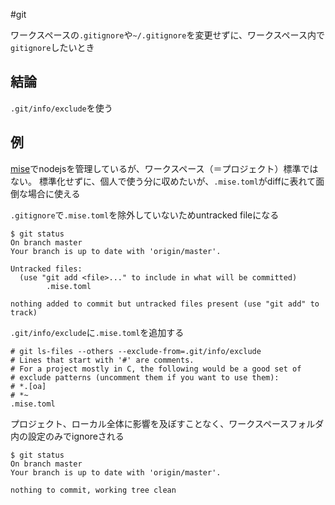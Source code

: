 #git

ワークスペースの`.gitignore`や`~/.gitignore`を変更せずに、ワークスペース内で`gitignore`したいとき

## 結論
`.git/info/exclude`を使う

## 例
[mise](https://github.com/jdx/mise)でnodejsを管理しているが、ワークスペース（＝プロジェクト）標準ではない。
標準化せずに、個人で使う分に収めたいが、`.mise.toml`がdiffに表れて面倒な場合に使える

`.gitignore`で`.mise.toml`を除外していないためuntracked fileになる
```
$ git status
On branch master
Your branch is up to date with 'origin/master'.

Untracked files:
  (use "git add <file>..." to include in what will be committed)
        .mise.toml

nothing added to commit but untracked files present (use "git add" to track)
```

`.git/info/exclude`に`.mise.toml`を追加する
```gitignore
# git ls-files --others --exclude-from=.git/info/exclude
# Lines that start with '#' are comments.
# For a project mostly in C, the following would be a good set of
# exclude patterns (uncomment them if you want to use them):
# *.[oa]
# *~
.mise.toml
```

プロジェクト、ローカル全体に影響を及ぼすことなく、ワークスペースフォルダ内の設定のみでignoreされる
```
$ git status
On branch master
Your branch is up to date with 'origin/master'.

nothing to commit, working tree clean
```



